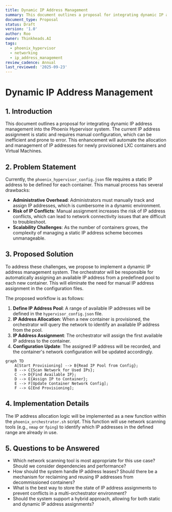 ```yaml
---
title: Dynamic IP Address Management
summary: This document outlines a proposal for integrating dynamic IP address management into the Phoenix Hypervisor system.
document_type: Proposal
status: Draft
version: '1.0'
author: Roo
owner: Thinkheads.AI
tags:
  - phoenix_hypervisor
  - networking
  - ip_address_management
review_cadence: Annual
last_reviewed: '2025-09-23'
---
```

# Dynamic IP Address Management

## 1. Introduction

This document outlines a proposal for integrating dynamic IP address management into the Phoenix Hypervisor system. The current IP address assignment is static and requires manual configuration, which can be inefficient and prone to error. This enhancement will automate the allocation and management of IP addresses for newly provisioned LXC containers and Virtual Machines.

## 2. Problem Statement

Currently, the `phoenix_hypervisor_config.json` file requires a static IP address to be defined for each container. This manual process has several drawbacks:

*   **Administrative Overhead**: Administrators must manually track and assign IP addresses, which is cumbersome in a dynamic environment.
*   **Risk of IP Conflicts**: Manual assignment increases the risk of IP address conflicts, which can lead to network connectivity issues that are difficult to troubleshoot.
*   **Scalability Challenges**: As the number of containers grows, the complexity of managing a static IP address scheme becomes unmanageable.

## 3. Proposed Solution

To address these challenges, we propose to implement a dynamic IP address management system. The orchestrator will be responsible for automatically assigning an available IP address from a predefined pool to each new container. This will eliminate the need for manual IP address assignment in the configuration files.

The proposed workflow is as follows:

1.  **Define IP Address Pool**: A range of available IP addresses will be defined in the `hypervisor_config.json` file.
2.  **IP Address Allocation**: When a new container is provisioned, the orchestrator will query the network to identify an available IP address from the pool.
3.  **IP Address Assignment**: The orchestrator will assign the first available IP address to the container.
4.  **Configuration Update**: The assigned IP address will be recorded, and the container's network configuration will be updated accordingly.

```mermaid
graph TD
    A[Start Provisioning] --> B{Read IP Pool from Config};
    B --> C{Scan Network for Used IPs};
    C --> D{Find Available IP};
    D --> E{Assign IP to Container};
    E --> F[Update Container Network Config];
    F --> G[End Provisioning];
```

## 4. Implementation Details

The IP address allocation logic will be implemented as a new function within the `phoenix_orchestrator.sh` script. This function will use network scanning tools (e.g., `nmap` or `fping`) to identify which IP addresses in the defined range are already in use.

## 5. Questions to be Answered

*   Which network scanning tool is most appropriate for this use case? Should we consider dependencies and performance?
*   How should the system handle IP address leases? Should there be a mechanism for reclaiming and reusing IP addresses from decommissioned containers?
*   What is the best way to store the state of IP address assignments to prevent conflicts in a multi-orchestrator environment?
*   Should the system support a hybrid approach, allowing for both static and dynamic IP address assignments?
